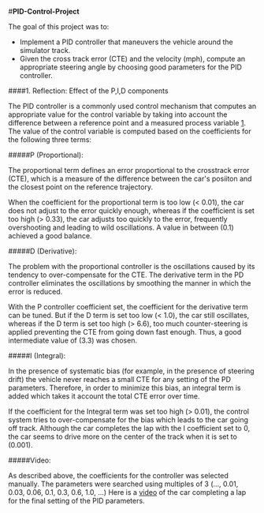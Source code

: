 #**PID-Control-Project**

The goal of this project was to:

* Implement a PID controller that maneuvers the vehicle around the simulator track.
* Given the cross track error (CTE) and the velocity (mph), compute an appropriate steering angle by choosing good parameters for the PID controller.

####1. Reflection: Effect of the P,I,D components

The PID controller is a commonly used control mechanism that computes an appropriate value for the control variable by taking into account the difference between a reference point and a measured process variable [1](https://en.wikipedia.org/wiki/PID_controller). The value of the control variable is computed based on the coefficients for the following three terms:

#####P (Proportional): 

The proportional term defines an error proportional to the crosstrack error (CTE), which is a measure of the difference between the car's posiiton and the closest point on the reference trajectory.

When the coefficient for the proportional term is too low (< 0.01), the car does not adjust to the error quickly enough, whereas if the coefficient is set too high (> 0.33), the car adjusts too quickly to the error, frequently overshooting and leading to wild oscillations. A value in between (0.1) achieved a good balance.

#####D (Derivative):

The problem with the proportional controller is the oscillations caused by its tendency to over-compensate for the CTE. The derivative term in the PD controller eliminates the oscillations by smoothing the manner in which the error is reduced.

With the P controller coefficient set, the coefficient for the derivative term can be tuned. But if the D term is set too low (< 1.0), the car still oscillates, whereas if the D term is set too high (> 6.6), too much counter-steering is applied preventing the CTE from going down fast enough. Thus, a good intermediate value of (3.3) was chosen.

#####I (Integral):

In the presence of systematic bias (for example, in the presence of steering drift) the vehicle never reaches a small CTE for any setting of the PD parameters. Therefore, in order to minimize this bias, an integral term is added which takes it account the total CTE error over time. 

If the coefficient for the Integral term was set too high (> 0.01), the control system tries to over-compensate for the bias which leads to the car going off track. Although the car completes the lap with the I coefficient set to 0, the car seems to drive more on the center of the track when it is set to (0.001).

#####Video:

As described above, the coefficients for the controller was selected manually. The parameters were searched using multiples of 3 (..., 0.01, 0.03, 0.06, 0.1, 0.3, 0.6, 1.0, ...) Here is a [video](https://vimeo.com/219456430) of the car completing a lap for the final setting of the PID parameters.



